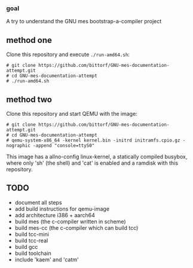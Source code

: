 ### goal

A try to understand the GNU mes bootstrap-a-compiler project

## method one

Clone this repository and execute `./run-amd64.sh`:
```
# git clone https://github.com/bittorf/GNU-mes-documentation-attempt.git
# cd GNU-mes-documentation-attempt
# ./run-amd64.sh
```

## method two

Clone this repository and start QEMU with the image:
```
# git clone https://github.com/bittorf/GNU-mes-documentation-attempt.git
# cd GNU-mes-documentation-attempt
# qemu-system-x86_64 -kernel kernel.bin -initrd initramfs.cpio.gz -nographic -append "console=ttyS0"
```
This image has a allno-config linux-kernel, a statically compiled busybox,
where only 'sh' (the shell) and 'cat' is enabled and a ramdisk
with this repository.

## TODO

* document all steps
* add build instructions for qemu-image
* add architecture i386 + aarch64
* build mes (the c-compiler written in scheme)
* build mes-cc (the c-compiler which can build tcc)
* build tcc-mini
* build tcc-real
* build gcc
* build toolchain
* include 'kaem' and 'catm'

